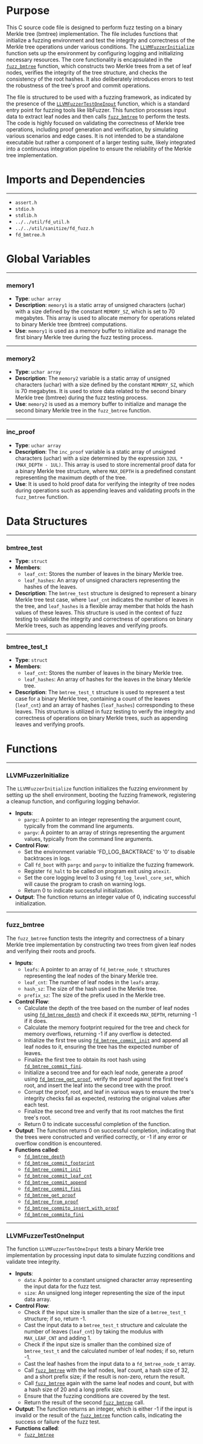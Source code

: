 # Purpose
This C source code file is designed to perform fuzz testing on a binary Merkle tree (bmtree) implementation. The file includes functions that initialize a fuzzing environment and test the integrity and correctness of the Merkle tree operations under various conditions. The [`LLVMFuzzerInitialize`](#LLVMFuzzerInitialize) function sets up the environment by configuring logging and initializing necessary resources. The core functionality is encapsulated in the [`fuzz_bmtree`](#fuzz_bmtree) function, which constructs two Merkle trees from a set of leaf nodes, verifies the integrity of the tree structure, and checks the consistency of the root hashes. It also deliberately introduces errors to test the robustness of the tree's proof and commit operations.

The file is structured to be used with a fuzzing framework, as indicated by the presence of the [`LLVMFuzzerTestOneInput`](#LLVMFuzzerTestOneInput) function, which is a standard entry point for fuzzing tools like libFuzzer. This function processes input data to extract leaf nodes and then calls [`fuzz_bmtree`](#fuzz_bmtree) to perform the tests. The code is highly focused on validating the correctness of Merkle tree operations, including proof generation and verification, by simulating various scenarios and edge cases. It is not intended to be a standalone executable but rather a component of a larger testing suite, likely integrated into a continuous integration pipeline to ensure the reliability of the Merkle tree implementation.
# Imports and Dependencies

---
- `assert.h`
- `stdio.h`
- `stdlib.h`
- `../../util/fd_util.h`
- `../../util/sanitize/fd_fuzz.h`
- `fd_bmtree.h`


# Global Variables

---
### memory1
- **Type**: `uchar array`
- **Description**: `memory1` is a static array of unsigned characters (uchar) with a size defined by the constant `MEMORY_SZ`, which is set to 70 megabytes. This array is used to allocate memory for operations related to binary Merkle tree (bmtree) computations.
- **Use**: `memory1` is used as a memory buffer to initialize and manage the first binary Merkle tree during the fuzz testing process.


---
### memory2
- **Type**: `uchar array`
- **Description**: The `memory2` variable is a static array of unsigned characters (uchar) with a size defined by the constant `MEMORY_SZ`, which is 70 megabytes. It is used to store data related to the second binary Merkle tree (bmtree) during the fuzz testing process.
- **Use**: `memory2` is used as a memory buffer to initialize and manage the second binary Merkle tree in the `fuzz_bmtree` function.


---
### inc\_proof
- **Type**: `uchar array`
- **Description**: The `inc_proof` variable is a static array of unsigned characters (uchar) with a size determined by the expression `32UL * (MAX_DEPTH - 1UL)`. This array is used to store incremental proof data for a binary Merkle tree structure, where `MAX_DEPTH` is a predefined constant representing the maximum depth of the tree.
- **Use**: It is used to hold proof data for verifying the integrity of tree nodes during operations such as appending leaves and validating proofs in the `fuzz_bmtree` function.


# Data Structures

---
### bmtree\_test
- **Type**: `struct`
- **Members**:
    - `leaf_cnt`: Stores the number of leaves in the binary Merkle tree.
    - `leaf_hashes`: An array of unsigned characters representing the hashes of the leaves.
- **Description**: The `bmtree_test` structure is designed to represent a binary Merkle tree test case, where `leaf_cnt` indicates the number of leaves in the tree, and `leaf_hashes` is a flexible array member that holds the hash values of these leaves. This structure is used in the context of fuzz testing to validate the integrity and correctness of operations on binary Merkle trees, such as appending leaves and verifying proofs.


---
### bmtree\_test\_t
- **Type**: `struct`
- **Members**:
    - `leaf_cnt`: Stores the number of leaves in the binary Merkle tree.
    - `leaf_hashes`: An array of hashes for the leaves in the binary Merkle tree.
- **Description**: The `bmtree_test_t` structure is used to represent a test case for a binary Merkle tree, containing a count of the leaves (`leaf_cnt`) and an array of hashes (`leaf_hashes`) corresponding to these leaves. This structure is utilized in fuzz testing to verify the integrity and correctness of operations on binary Merkle trees, such as appending leaves and verifying proofs.


# Functions

---
### LLVMFuzzerInitialize<!-- {{#callable:LLVMFuzzerInitialize}} -->
The `LLVMFuzzerInitialize` function initializes the fuzzing environment by setting up the shell environment, booting the fuzzing framework, registering a cleanup function, and configuring logging behavior.
- **Inputs**:
    - `pargc`: A pointer to an integer representing the argument count, typically from the command line arguments.
    - `pargv`: A pointer to an array of strings representing the argument values, typically from the command line arguments.
- **Control Flow**:
    - Set the environment variable 'FD_LOG_BACKTRACE' to '0' to disable backtraces in logs.
    - Call `fd_boot` with `pargc` and `pargv` to initialize the fuzzing framework.
    - Register `fd_halt` to be called on program exit using `atexit`.
    - Set the core logging level to 3 using `fd_log_level_core_set`, which will cause the program to crash on warning logs.
    - Return 0 to indicate successful initialization.
- **Output**: The function returns an integer value of 0, indicating successful initialization.


---
### fuzz\_bmtree<!-- {{#callable:fuzz_bmtree}} -->
The `fuzz_bmtree` function tests the integrity and correctness of a binary Merkle tree implementation by constructing two trees from given leaf nodes and verifying their roots and proofs.
- **Inputs**:
    - `leafs`: A pointer to an array of `fd_bmtree_node_t` structures representing the leaf nodes of the binary Merkle tree.
    - `leaf_cnt`: The number of leaf nodes in the `leafs` array.
    - `hash_sz`: The size of the hash used in the Merkle tree.
    - `prefix_sz`: The size of the prefix used in the Merkle tree.
- **Control Flow**:
    - Calculate the depth of the tree based on the number of leaf nodes using [`fd_bmtree_depth`](fd_bmtree.c.driver.md#fd_bmtree_depth) and check if it exceeds `MAX_DEPTH`, returning -1 if it does.
    - Calculate the memory footprint required for the tree and check for memory overflows, returning -1 if any overflow is detected.
    - Initialize the first tree using [`fd_bmtree_commit_init`](fd_bmtree.c.driver.md#fd_bmtree_commit_init) and append all leaf nodes to it, ensuring the tree has the expected number of leaves.
    - Finalize the first tree to obtain its root hash using [`fd_bmtree_commit_fini`](fd_bmtree.c.driver.md#fd_bmtree_commit_fini).
    - Initialize a second tree and for each leaf node, generate a proof using [`fd_bmtree_get_proof`](fd_bmtree.c.driver.md#fd_bmtree_get_proof), verify the proof against the first tree's root, and insert the leaf into the second tree with the proof.
    - Corrupt the proof, root, and leaf in various ways to ensure the tree's integrity checks fail as expected, restoring the original values after each test.
    - Finalize the second tree and verify that its root matches the first tree's root.
    - Return 0 to indicate successful completion of the function.
- **Output**: The function returns 0 on successful completion, indicating that the trees were constructed and verified correctly, or -1 if any error or overflow condition is encountered.
- **Functions called**:
    - [`fd_bmtree_depth`](fd_bmtree.c.driver.md#fd_bmtree_depth)
    - [`fd_bmtree_commit_footprint`](fd_bmtree.c.driver.md#fd_bmtree_commit_footprint)
    - [`fd_bmtree_commit_init`](fd_bmtree.c.driver.md#fd_bmtree_commit_init)
    - [`fd_bmtree_commit_leaf_cnt`](fd_bmtree.h.driver.md#fd_bmtree_commit_leaf_cnt)
    - [`fd_bmtree_commit_append`](fd_bmtree.c.driver.md#fd_bmtree_commit_append)
    - [`fd_bmtree_commit_fini`](fd_bmtree.c.driver.md#fd_bmtree_commit_fini)
    - [`fd_bmtree_get_proof`](fd_bmtree.c.driver.md#fd_bmtree_get_proof)
    - [`fd_bmtree_from_proof`](fd_bmtree.c.driver.md#fd_bmtree_from_proof)
    - [`fd_bmtree_commitp_insert_with_proof`](fd_bmtree.c.driver.md#fd_bmtree_commitp_insert_with_proof)
    - [`fd_bmtree_commitp_fini`](fd_bmtree.c.driver.md#fd_bmtree_commitp_fini)


---
### LLVMFuzzerTestOneInput<!-- {{#callable:LLVMFuzzerTestOneInput}} -->
The function `LLVMFuzzerTestOneInput` tests a binary Merkle tree implementation by processing input data to simulate fuzzing conditions and validate tree integrity.
- **Inputs**:
    - `data`: A pointer to a constant unsigned character array representing the input data for the fuzz test.
    - `size`: An unsigned long integer representing the size of the input data array.
- **Control Flow**:
    - Check if the input size is smaller than the size of a `bmtree_test_t` structure; if so, return -1.
    - Cast the input data to a `bmtree_test_t` structure and calculate the number of leaves (`leaf_cnt`) by taking the modulus with `MAX_LEAF_CNT` and adding 1.
    - Check if the input size is smaller than the combined size of `bmtree_test_t` and the calculated number of leaf nodes; if so, return -1.
    - Cast the leaf hashes from the input data to a `fd_bmtree_node_t` array.
    - Call [`fuzz_bmtree`](#fuzz_bmtree) with the leaf nodes, leaf count, a hash size of 32, and a short prefix size; if the result is non-zero, return the result.
    - Call [`fuzz_bmtree`](#fuzz_bmtree) again with the same leaf nodes and count, but with a hash size of 20 and a long prefix size.
    - Ensure that the fuzzing conditions are covered by the test.
    - Return the result of the second [`fuzz_bmtree`](#fuzz_bmtree) call.
- **Output**: The function returns an integer, which is either -1 if the input is invalid or the result of the [`fuzz_bmtree`](#fuzz_bmtree) function calls, indicating the success or failure of the fuzz test.
- **Functions called**:
    - [`fuzz_bmtree`](#fuzz_bmtree)


